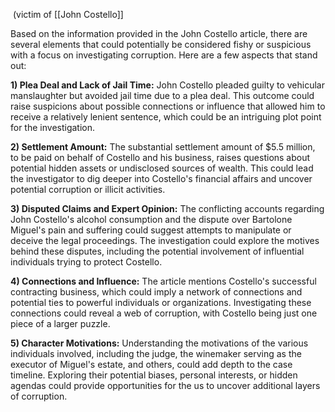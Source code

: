 
 (victim of [[John Costello]]

Based on the information provided in the John Costello article, there are several elements that could potentially be considered fishy or suspicious with a focus on investigating corruption. Here are a few aspects that stand out: 

**1) Plea Deal and Lack of Jail Time:** John Costello pleaded guilty to vehicular manslaughter but avoided jail time due to a plea deal. This outcome could raise suspicions about possible connections or influence that allowed him to receive a relatively lenient sentence, which could be an intriguing plot point for the investigation. 

**2) Settlement Amount:** The substantial settlement amount of $5.5 million, to be paid on behalf of Costello and his business, raises questions about potential hidden assets or undisclosed sources of wealth. This could lead the investigator to dig deeper into Costello's financial affairs and uncover potential corruption or illicit activities. 

**3) Disputed Claims and Expert Opinion:** The conflicting accounts regarding John Costello's alcohol consumption and the dispute over Bartolone Miguel's pain and suffering could suggest attempts to manipulate or deceive the legal proceedings. The investigation could explore the motives behind these disputes, including the potential involvement of influential individuals trying to protect Costello. 

**4) Connections and Influence:** The article mentions Costello's successful contracting business, which could imply a network of connections and potential ties to powerful individuals or organizations. Investigating these connections could reveal a web of corruption, with Costello being just one piece of a larger puzzle. 

**5) Character Motivations:** Understanding the motivations of the various individuals involved, including the judge, the winemaker serving as the executor of Miguel's estate, and others, could add depth to the case timeline. Exploring their potential biases, personal interests, or hidden agendas could provide opportunities for the us to uncover additional layers of corruption.